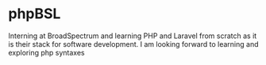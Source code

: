 # phpBSL
Interning at BroadSpectrum and learning PHP and Laravel from scratch as it is their stack for software development. I am looking forward to learning and exploring php syntaxes 
